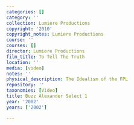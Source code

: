 ```yaml
---
categories: []
category: ''
collection: Lumiere Productions
copyright: '2010'
copyright_notes: Lumiere Productions
course: ''
courses: []
director: Lumiere Productions
film_title: To Tell The Truth
location: ''
media: [video]
notes: ''
physical_description: The Idealism of the FPL
repository: ''
taxonomies: [Video]
title: Buzz Alexander Select 1
year: '2002'
years: ['2002']

---
```


